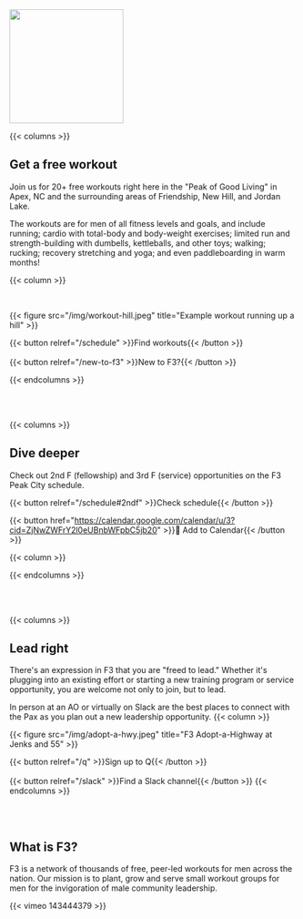 ---
---

<picture>
  <source srcset="/img/brand/f3-peak-city-white-on-transparent.png" media="(prefers-color-scheme:dark)">
  <img height="200px" src="/img/brand/f3-peak-city-black-on-transparent.png">
</picture>

{{< columns >}}

## Get a free workout

Join us for 20+ free workouts right here in the "Peak of Good Living" in Apex, NC and the surrounding areas of Friendship, New Hill, and Jordan Lake.

The workouts are for men of all fitness levels and goals, and include running; cardio with total-body and body-weight exercises; limited run and strength-building with dumbells, kettleballs, and other toys; walking; rucking; recovery stretching and yoga; and even paddleboarding in warm months!

{{< column >}}

</br>

{{< figure src="/img/workout-hill.jpeg" title="Example workout running up a hill" >}}

{{< button relref="/schedule" >}}Find workouts{{< /button >}}
</br>
</br>
{{< button relref="/new-to-f3" >}}New to F3?{{< /button >}}

{{< endcolumns >}}

</br>
</br>

{{< columns >}}

## Dive deeper

Check out 2nd F (fellowship) and 3rd F (service) opportunities on the F3 Peak City schedule.

{{< button relref="/schedule#2ndf" >}}Check schedule{{< /button >}}

{{< button href="https://calendar.google.com/calendar/u/3?cid=ZjNwZWFrY2l0eUBnbWFpbC5jb20" >}}📅 Add to Calendar{{< /button >}}

{{< column >}}

<!-- Add specific events here -->

{{< endcolumns >}}

</br>
</br>

{{< columns >}}

## Lead right

There's an expression in F3 that you are "freed to lead." Whether it's plugging into an existing effort or starting a new training program or service opportunity, you are welcome not only to join, but to lead.

In person at an AO or virtually on Slack are the best places to connect with the Pax as you plan out a new leadership opportunity.
{{< column >}}

{{< figure src="/img/adopt-a-hwy.jpeg" title="F3 Adopt-a-Highway at Jenks and 55" >}}

{{< button relref="/q" >}}Sign up to Q{{< /button >}}
</br>
</br>
{{< button relref="/slack" >}}Find a Slack channel{{< /button >}}
{{< endcolumns >}}

</br>
</br>

## What is F3?

F3 is a network of thousands of free, peer-led workouts for men across the nation. Our mission is to plant, grow and serve small workout groups for men for the invigoration of male community leadership.

{{< vimeo 143444379 >}}
